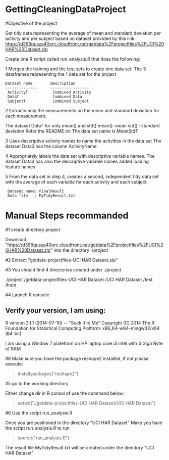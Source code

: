 GettingCleaningDataProject
==========================

#Objective of the project 

Get tidy data representing the average of mean and standard deviation per activity and per subject based on dataset provided by this link: https://d396qusza40orc.cloudfront.net/getdata%2Fprojectfiles%2FUCI%20HAR%20Dataset.zip


Create one R script called run_analysis.R that does the following:

1 Merges the training and the test sets to create one data set.
   The 3 dataframes representing the 1 data set for the project
   
    Dataset name        Description
    --------------      ------------------
     ActivityT           Combined Activity
     DataT               Combined Data
     SubjectT            Combined Subject

2 Extracts only the measurements on the mean and standard deviation for each measurement. 

   The dataset DataT for only mean() and std()
      mean():  mean
      std() :  standard deviation
     Refer the README.txt
    The data set name is MeanStdT

3 Uses descriptive activity names to name the activities in the data set
   The dataset Data3 has the column ActivityName

4 Appropriately labels the data set with descriptive variable names. 
   The dataset Data3 has also the descriptive variable names added loading feature names

5 From the data set in step 4, creates a second, independent tidy data set with the average of each variable for each activity and each subject. 

     Dataset name: FinalResult
     Data file   : MyTidyResult.txt



Manual Steps recommanded
========================

#1 create directory project

Download "https://d396qusza40orc.cloudfront.net/getdata%2Fprojectfiles%2FUCI%20HAR%20Dataset.zip"
into the directory ./project

#2 Extract "getdata-projectfiles-UCI HAR Dataset.zip"

#3 You should find 4 directories created under ./project

 ./project
    /getdata-projectfiles-UCI HAR Dataset
      /UCI HAR Dataset
        /test
        /train

#4 Launch R console

   Verify your version, I am using:
   --------------------------------
   R version 3.1.1 (2014-07-10) -- "Sock it to Me"
   Copyright (C) 2014 The R Foundation for Statistical Computing
   Platform: x86_64-w64-mingw32/x64 (64-bit)

   I am using a Window 7 plateform on HP laptop core i3 intel with 4 Giga Byte of RAM
   
#6 Make sure you have the package reshape2 installed, if not please execute:

> install.packages("reshape2")


#5  go to the working directory

Either change dir in R consol of use the command below:

> setwd("./getdata-projectfiles-UCI HAR Dataset/UCI HAR Dataset")


#6 Use the script run_analysis.R

Once you are positioned in the directory "UCI HAR Dataset"
Make you have the script run_analysis.R to run

> source("run_analysis.R")

The result file 
 MyTidyResult.txt will be created under the directory "UCI HAR Dataset"
